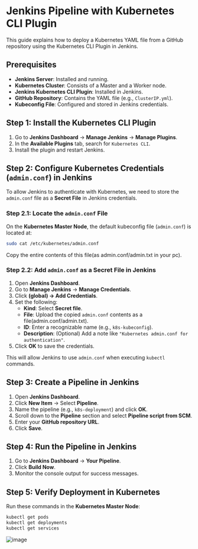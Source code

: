 # Jenkins Pipeline with Kubernetes CLI Plugin

This guide explains how to deploy a Kubernetes YAML file from a GitHub repository using the Kubernetes CLI Plugin in Jenkins.

## Prerequisites
- **Jenkins Server**: Installed and running.
- **Kubernetes Cluster**: Consists of a Master and a Worker node.
- **Jenkins Kubernetes CLI Plugin**: Installed in Jenkins.
- **GitHub Repository**: Contains the YAML file (e.g., `ClusterIP.yml`).
- **Kubeconfig File**: Configured and stored in Jenkins credentials.

## Step 1: Install the Kubernetes CLI Plugin
1. Go to **Jenkins Dashboard** → **Manage Jenkins** → **Manage Plugins**.
2. In the **Available Plugins** tab, search for `Kubernetes CLI`.
3. Install the plugin and restart Jenkins.

## Step 2: Configure Kubernetes Credentials (`admin.conf`) in Jenkins  
To allow Jenkins to authenticate with Kubernetes, we need to store the `admin.conf` file as a **Secret File** in Jenkins credentials.

### **Step 2.1: Locate the `admin.conf` File**  
On the **Kubernetes Master Node**, the default kubeconfig file (`admin.conf`) is located at:  
```sh
sudo cat /etc/kubernetes/admin.conf
```
Copy the entire contents of this file(as admin.conf/admin.txt in your pc).

### **Step 2.2: Add `admin.conf` as a Secret File in Jenkins**  
1. Open **Jenkins Dashboard**.  
2. Go to **Manage Jenkins** → **Manage Credentials**.  
3. Click **(global) → Add Credentials**.  
4. Set the following:  
   - **Kind**: Select **Secret file**.  
   - **File**: Upload the copied `admin.conf` contents as a file(admin.conf/admin.txt).  
   - **ID**: Enter a recognizable name (e.g., `k8s-kubeconfig`).  
   - **Description**: (Optional) Add a note like `"Kubernetes admin.conf for authentication"`.  
5. Click **OK** to save the credentials.

This will allow Jenkins to use `admin.conf` when executing `kubectl` commands.


## Step 3: Create a Pipeline in Jenkins
1. Open **Jenkins Dashboard**.
2. Click **New Item** → Select **Pipeline**.
3. Name the pipeline (e.g., `k8s-deployment`) and click **OK**.
4. Scroll down to the **Pipeline** section and select **Pipeline script from SCM**.
5. Enter your **GitHub repository URL**.
6. Click **Save**.

## Step 4: Run the Pipeline in Jenkins
1. Go to **Jenkins Dashboard** → **Your Pipeline**.
2. Click **Build Now**.
3. Monitor the console output for success messages.

## Step 5: Verify Deployment in Kubernetes
Run these commands in the **Kubernetes Master Node**:
```sh
kubectl get pods
kubectl get deployments
kubectl get services
```
![image](https://github.com/user-attachments/assets/6142b296-9437-44ca-9479-0c57660cdf2f)
